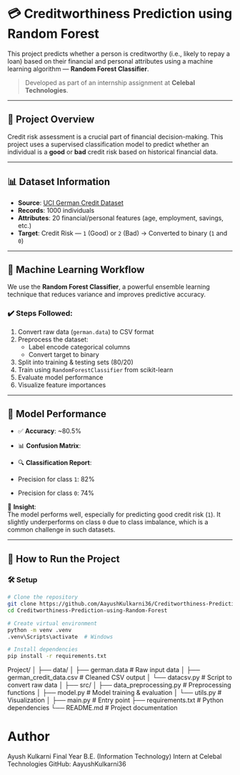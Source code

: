 # 💳 Creditworthiness Prediction using Random Forest

This project predicts whether a person is creditworthy (i.e., likely to repay a loan) based on their financial and personal attributes using a machine learning algorithm — **Random Forest Classifier**.

> Developed as part of an internship assignment at **Celebal Technologies**.

---

## 📁 Project Overview

Credit risk assessment is a crucial part of financial decision-making. This project uses a supervised classification model to predict whether an individual is a **good** or **bad** credit risk based on historical financial data.

---

## 📊 Dataset Information

- **Source**: [UCI German Credit Dataset](https://archive.ics.uci.edu/dataset/144/statlog+german+credit+data)
- **Records**: 1000 individuals
- **Attributes**: 20 financial/personal features (age, employment, savings, etc.)
- **Target**: Credit Risk — `1` (Good) or `2` (Bad) → Converted to binary (`1` and `0`)

---

## 🧠 Machine Learning Workflow

We use the **Random Forest Classifier**, a powerful ensemble learning technique that reduces variance and improves predictive accuracy.

### ✔️ Steps Followed:
1. Convert raw data (`german.data`) to CSV format
2. Preprocess the dataset:
   - Label encode categorical columns
   - Convert target to binary
3. Split into training & testing sets (80/20)
4. Train using `RandomForestClassifier` from scikit-learn
5. Evaluate model performance
6. Visualize feature importances

---

## 🧪 Model Performance

- ✅ **Accuracy**: ~80.5%
- 📊 **Confusion Matrix**:

- 🔍 **Classification Report**:
- Precision for class `1`: 82%
- Precision for class `0`: 74%

📌 **Insight**:  
The model performs well, especially for predicting good credit risk (`1`). It slightly underperforms on class `0` due to class imbalance, which is a common challenge in such datasets.

---

## 🚀 How to Run the Project

### 🛠️ Setup

```bash
# Clone the repository
git clone https://github.com/AayushKulkarni36/Creditworthiness-Prediction-using-Random-Forest.git
cd Creditworthiness-Prediction-using-Random-Forest

# Create virtual environment
python -m venv .venv
.venv\Scripts\activate  # Windows

# Install dependencies
pip install -r requirements.txt
```

Project/
│
├── data/
│   ├── german.data               # Raw input data
│   ├── german_credit_data.csv    # Cleaned CSV output
│   └── datacsv.py                # Script to convert raw data
│
├── src/
│   ├── data_preprocessing.py     # Preprocessing functions
│   ├── model.py                  # Model training & evaluation
│   └── utils.py                  # Visualization
│
├── main.py                       # Entry point
├── requirements.txt              # Python dependencies
└── README.md                     # Project documentation

# Author
Ayush Kulkarni
Final Year B.E. (Information Technology)
Intern at Celebal Technologies
GitHub: AayushKulkarni36
